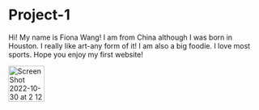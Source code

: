 # Project-1
Hi! My name is Fiona Wang!
I am from China although I was born in Houston.
I really like art-any form of it!
I am also a big foodie.
I love most sports.
Hope you enjoy my first website!






<img width="71" alt="Screen Shot 2022-10-30 at 2 12 27 PM" src="https://user-images.githubusercontent.com/115951393/198897268-0141bf19-254c-461a-b773-6a50265156d1.png">
